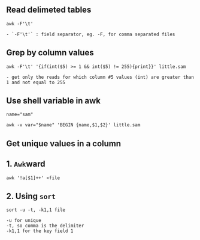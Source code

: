## Read delimeted tables

    awk -F'\t' 

    - `-F'\t'` : field separator, eg. -F, for comma separated files

## Grep by column values

    awk -F'\t' '{if(int($5) >= 1 && int($5) != 255){print}}' little.sam
    
    - get only the reads for which column #5 values (int) are greater than 1 and not equal to 255  

## Use shell variable in awk

    name="sam"

    awk -v var="$name" 'BEGIN {name,$1,$2}' little.sam 

## Get unique values in a column

## 1. `Awk`ward

    awk '!a[$1]++' <file


## 2. Using `sort`

    sort -u -t, -k1,1 file

    -u for unique
    -t, so comma is the delimiter
    -k1,1 for the key field 1
